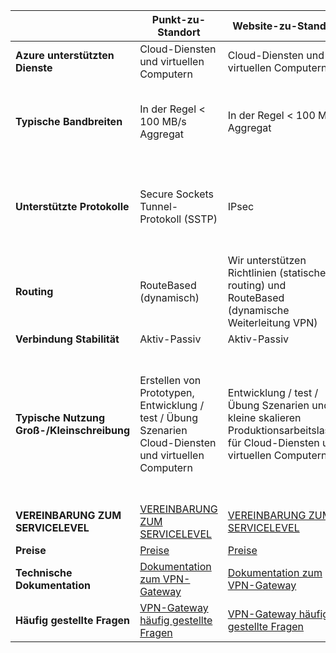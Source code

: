|                              | **Punkt-zu-Standort**                                                                            | **Website-zu-Standort**                                                                                        | **ExpressRoute**                                                                                                                     |
|------------------------------|----------------------------------------------------------------------------------------------|---------------------------------------------------------------------------------------------------------|--------------------------------------------------------------------------------------------------------------------------------------|
| **Azure unterstützten Dienste** | Cloud-Diensten und virtuellen Computern                                                          | Cloud-Diensten und virtuellen Computern                                                                     | [Services-Liste](../expressroute/expressroute-faqs.md#supported-services)                                                       |
| **Typische Bandbreiten**       | In der Regel < 100 MB/s Aggregat                                                               | In der Regel < 100 MB/s Aggregat                                                                          | 50 MB / 100 MB/s 200 MB / 500 MB/s 1 Gbps 2 GB/s Gbps 5, 10 Gbps                                                               |
| **Unterstützte Protokolle**      | Secure Sockets Tunnel-Protokoll (SSTP)                                                     | IPsec                                                | Direkte Verbindung über VLANs, NSPs VPN-Technologien (MPLS-, VPLS-)                                                                                                    |
| **Routing**                  | RouteBased (dynamisch)                                                                        | Wir unterstützen Richtlinien (statisches routing) und RouteBased (dynamische Weiterleitung VPN)                 | BGP                                                                                                                                  |
| **Verbindung Stabilität**    | Aktiv-Passiv                                                                               | Aktiv-Passiv                                                                                          | aktive                                                                                                                        |
| **Typische Nutzung Groß-/Kleinschreibung**         | Erstellen von Prototypen, Entwicklung / test / Übung Szenarien Cloud-Diensten und virtuellen Computern              | Entwicklung / test / Übung Szenarien und kleine skalieren Produktionsarbeitslasten für Cloud-Diensten und virtuellen Computern | Zugriff auf alle Azure Services (überprüften Liste), Enterprise-Klasse und Auftrag kritische Auslastung, Sicherung, Big Data, Azure als einer DR-Website |
| **VEREINBARUNG ZUM SERVICELEVEL**                      | [VEREINBARUNG ZUM SERVICELEVEL](https://azure.microsoft.com/support/legal/sla/)                                        | [VEREINBARUNG ZUM SERVICELEVEL](https://azure.microsoft.com/support/legal/sla/)                                                   | [VEREINBARUNG ZUM SERVICELEVEL](https://azure.microsoft.com/support/legal/sla/)                                                                                |
| **Preise**                  | [Preise](https://azure.microsoft.com/pricing/details/vpn-gateway/)                           | [Preise](https://azure.microsoft.com/pricing/details/vpn-gateway/)                                      | [Preise](https://azure.microsoft.com/pricing/details/expressroute/)                                                                   |
| **Technische Dokumentation**  | [Dokumentation zum VPN-Gateway](https://azure.microsoft.com/documentation/services/vpn-gateway/) | [Dokumentation zum VPN-Gateway](https://azure.microsoft.com/documentation/services/vpn-gateway/)            | [ExpressRoute Dokumentation](https://azure.microsoft.com/documentation/services/expressroute/)                                        |
| **Häufig gestellte Fragen**                     | [VPN-Gateway häufig gestellte Fragen](vpn-gateway-vpn-faq.md)                                                    | [VPN-Gateway häufig gestellte Fragen](vpn-gateway-vpn-faq.md)                                                               | [ExpressRoute häufig gestellte Fragen](../expressroute/expressroute-faqs.md)                                                                             |
